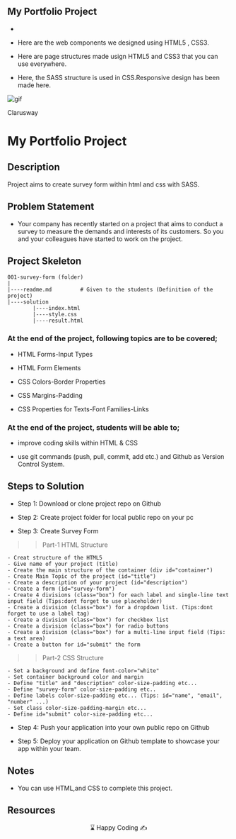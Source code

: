 ## My Portfolio Project

-

- Here are the web components we designed using HTML5 , CSS3.

- Here are page structures made usign HTML5 and CSS3 that you can use everywhere.

- Here, the SASS structure is used in CSS.Responsive design has been made here.

![gif](My-Portfolio.gif)

<p>Clarusway<img align="right"
  src="https://secure.meetupstatic.com/photos/event/3/1/b/9/600_488352729.jpeg"  width="15px"></p>

# My Portfolio Project

## Description

Project aims to create survey form within html and css with SASS.

## Problem Statement

- Your company has recently started on a project that aims to conduct a survey to measure the demands and interests of its customers. So you and your colleagues have started to work on the project.

## Project Skeleton

```
001-survey-form (folder)
|
|----readme.md         # Given to the students (Definition of the project)
|----solution
        |----index.html
        |----style.css
        |----result.html
```

### At the end of the project, following topics are to be covered;

- HTML Forms-Input Types

- HTML Form Elements

- CSS Colors-Border Properties

- CSS Margins-Padding

- CSS Properties for Texts-Font Families-Links

### At the end of the project, students will be able to;

- improve coding skills within HTML & CSS

- use git commands (push, pull, commit, add etc.) and Github as Version Control System.

## Steps to Solution

- Step 1: Download or clone project repo on Github

- Step 2: Create project folder for local public repo on your pc

- Step 3: Create Survey Form

> > Part-1 HTML Structure

    - Creat structure of the HTML5
    - Give name of your project (title)
    - Create the main structure of the container (div id="container")
    - Create Main Topic of the project (id="title")
    - Create a description of your project (id="description")
    - Create a form (id="survey-form")
    - Create 4 divisions (class="box") for each label and single-line text input field (Tips:dont forget to use placeholder)
    - Create a division (class="box") for a dropdown list. (Tips:dont forget to use a label tag)
    - Create a division (class="box") for checkbox list
    - Create a division (class="box") for radio buttons
    - Create a division (class="box") for a multi-line input field (Tips: a text area)
    - Create a button for id="submit" the form

> > Part-2 CSS Structure

    - Set a background and define font-color="white"
    - Set container background color and margin
    - Define "title" and "description" color-size-padding etc...
    - Define "survey-form" color-size-padding etc..
    - Define labels color-size-padding etc... (Tips: id="name", "email", "number" ...)
    - Set class color-size-padding-margin etc...
    - Define id="submit" color-size-padding etc...

- Step 4: Push your application into your own public repo on Github

- Step 5: Deploy your application on Github template to showcase your app within your team.

## Notes

- You can use HTML,and CSS to complete this project.

## Resources

<center> &#8987; Happy Coding  &#9997; </center>
